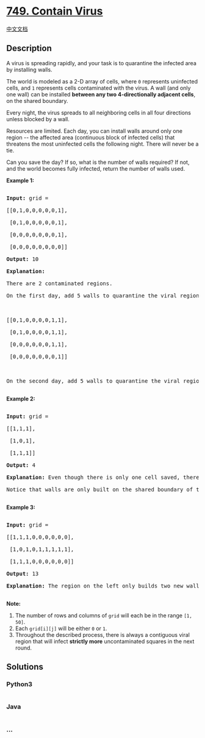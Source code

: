 # [749. Contain Virus](https://leetcode.com/problems/contain-virus)

[中文文档](/solution/0700-0799/0749.Contain%20Virus/README.md)

## Description

<p>

A virus is spreading rapidly, and your task is to quarantine the infected area by installing walls.

</p><p>

The world is modeled as a 2-D array of cells, where <code>0</code> represents uninfected cells, and <code>1</code> represents cells contaminated with the virus. A wall (and only one wall) can be installed <b>between any two 4-directionally adjacent cells</b>, on the shared boundary.

</p><p>

Every night, the virus spreads to all neighboring cells in all four directions unless blocked by a wall.

Resources are limited. Each day, you can install walls around only one region -- the affected area (continuous block of infected cells) that threatens the most uninfected cells the following night. There will never be a tie.

</p><p>

Can you save the day? If so, what is the number of walls required? If not, and the world becomes fully infected, return the number of walls used.

</p><p>

<p><b>Example 1:</b><br />

<pre>

<b>Input:</b> grid = 

[[0,1,0,0,0,0,0,1],

 [0,1,0,0,0,0,0,1],

 [0,0,0,0,0,0,0,1],

 [0,0,0,0,0,0,0,0]]

<b>Output:</b> 10

<b>Explanation:</b>

There are 2 contaminated regions.

On the first day, add 5 walls to quarantine the viral region on the left. The board after the virus spreads is:



[[0,1,0,0,0,0,1,1],

 [0,1,0,0,0,0,1,1],

 [0,0,0,0,0,0,1,1],

 [0,0,0,0,0,0,0,1]]



On the second day, add 5 walls to quarantine the viral region on the right. The virus is fully contained.

</pre>

</p>

<p><b>Example 2:</b><br />

<pre>

<b>Input:</b> grid = 

[[1,1,1],

 [1,0,1],

 [1,1,1]]

<b>Output:</b> 4

<b>Explanation:</b> Even though there is only one cell saved, there are 4 walls built.

Notice that walls are only built on the shared boundary of two different cells.

</pre>

</p>

<p><b>Example 3:</b><br />

<pre>

<b>Input:</b> grid = 

[[1,1,1,0,0,0,0,0,0],

 [1,0,1,0,1,1,1,1,1],

 [1,1,1,0,0,0,0,0,0]]

<b>Output:</b> 13

<b>Explanation:</b> The region on the left only builds two new walls.

</pre>

</p>

<p><b>Note:</b><br>

<ol>

<li>The number of rows and columns of <code>grid</code> will each be in the range <code>[1, 50]</code>.</li>

<li>Each <code>grid[i][j]</code> will be either <code>0</code> or <code>1</code>.</li>

<li>Throughout the described process, there is always a contiguous viral region that will infect <b>strictly more</b> uncontaminated squares in the next round.</li>

</ol>

</p>

## Solutions

<!-- tabs:start -->

### **Python3**

```python

```

### **Java**

```java

```

### **...**

```

```

<!-- tabs:end -->
